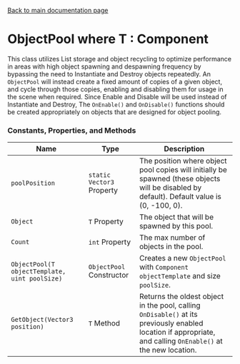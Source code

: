 [Back to main documentation page](https://github.com/mlaikhram/Unity-Common-Scripts/blob/master/Documentation~/Common.md)

# ObjectPool<T> where T : Component
This class utilizes List storage and object recycling to optimize performance in areas with high object spawning and despawning frequency by bypassing the need to Instantiate and Destroy objects repeatedly. An `ObjectPool` will instead create a fixed amount of copies of a given object, and cycle through those copies, enabling and disabling them for usage in the scene when required. Since Enable and Disable will be used instead of Instantiate and Destroy, The `OnEnable()` and `OnDisable()` functions should be created appropriately on objects that are designed for object pooling.

### Constants, Properties, and Methods
Name | Type | Description
-----|------|------------
`poolPosition` | `static Vector3` Property | The position where object pool copies will initially be spawned (these objects will be disabled by default). Default value is (0, -100, 0).
`Object` | `T` Property | The object that will be spawned by this pool.
`Count` | `int` Property | The max number of objects in the pool.
`ObjectPool(T objectTemplate, uint poolSize)` | `ObjectPool` Constructor | Creates a new `ObjectPool` with `Component` `objectTemplate` and size `poolSize`.
`GetObject(Vector3 position)` | `T` Method | Returns the oldest object in the pool, calling `OnDisable()` at its previously enabled location if appropriate, and calling `OnEnable()` at the new location.

